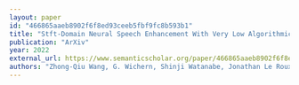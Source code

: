 ```yaml
---
layout: paper
id: "466865aaeb8902f6f8ed93ceeb5fbf9fc8b593b1"
title: "Stft-Domain Neural Speech Enhancement With Very Low Algorithmic Latency"
publication: "ArXiv"
year: 2022
external_url: https://www.semanticscholar.org/paper/466865aaeb8902f6f8ed93ceeb5fbf9fc8b593b1
authors: "Zhong-Qiu Wang, G. Wichern, Shinji Watanabe, Jonathan Le Roux"
---
```


